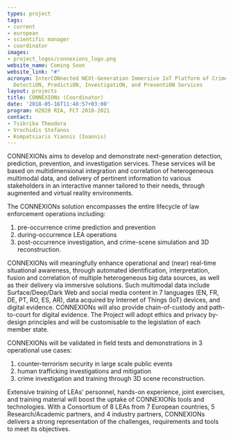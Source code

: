 ```yaml
---
types: project
tags:
- current
- european
- scientific manager
- coordinator
images:
- project_logos/connexions_logo.png
website_name: Coming Soon
website_link: "#"
acronym: InterCONnected NEXt-Generation Immersive IoT Platform of Crime and Terrorism
  DetectiON, PredictiON, InvestigatiON, and PreventiON Services
layout: projects
title: CONNEXIONs (Coordinator)
date: '2018-05-16T11:48:57+03:00'
program: H2020 RIA, FCT 2018-2021
contact: 
- Tsikrika Theodora
- Vrochidis Stefanos
- Kompatsiaris Yiannis (Ioannis)
---
```

<p>CONNEXIONs aims to develop and demonstrate next-generation detection, prediction, prevention, and investigation services. These services will be based on multidimensional integration and correlation of heterogeneous multimodal data, and delivery of pertinent information to various stakeholders in an interactive manner tailored to their needs, through augmented and virtual reality environments.</p>
<p>The CONNEXIONs solution encompasses the entire lifecycle of law enforcement operations including:</p>
<ol>
	<li>pre-occurrence crime prediction and prevention&nbsp;</li>
	<li>during-occurrence LEA operations</li>
	<li>post-occurrence investigation, and crime-scene simulation and 3D reconstruction.</li>
</ol>
<p>CONNEXIONs will meaningfully enhance operational and (near) real-time situational awareness, through automated identification, interpretation, fusion and correlation of multiple heterogeneous big data sources, as well as their delivery via immersive solutions. Such multimodal data include Surface/Deep/Dark Web and social media content in 7 languages (EN, FR, DE, PT, RO, ES, AR), data acquired by Internet of Things (IoT) devices, and digital evidence. CONNEXIONs will also provide chain-of-custody and path-to-court for digital evidence. The Project will adopt ethics and privacy by-design principles and will be customisable to the legislation of each member state.</p>
<p>CONNEXIONs will be validated in field tests and demonstrations in 3 operational use cases:</p>
<ol>
	<li>counter-terrorism security in large scale public events</li>
	<li>human trafficking investigations and mitigation</li>
	<li>crime investigation and training through 3D scene reconstruction.</li>
</ol>
<p>Extensive training of LEAs' personnel, hands-on experience, joint exercises, and training material will boost the uptake of CONNEXIONs tools and technologies. With a Consortium of 8 LEAs from 7 European countries, 5 Research/Academic partners, and 4 industry partners, CONNEXIONs delivers a strong representation of the challenges, requirements and tools to meet its objectives.</p>
